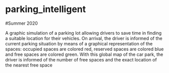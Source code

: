 # parking_intelligent
#Summer 2020

A graphic simulation of a parking lot allowing drivers to save time in finding a suitable location for their vehicles.
On arrival, the driver is informed of the current parking situation by means of a graphical representation of the spaces: 
occupied spaces are colored red, reserved spaces are colored blue and free spaces are colored green.
With this global map of the car park, the driver is informed of the number of free spaces and the exact location of the nearest free space
